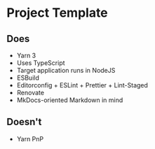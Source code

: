 # Project Template

## Does
- Yarn 3
- Uses TypeScript
- Target application runs in NodeJS
- ESBuild
- Editorconfig + ESLint + Prettier + Lint-Staged
- Renovate
- MkDocs-oriented Markdown in mind

## Doesn't
- Yarn PnP
